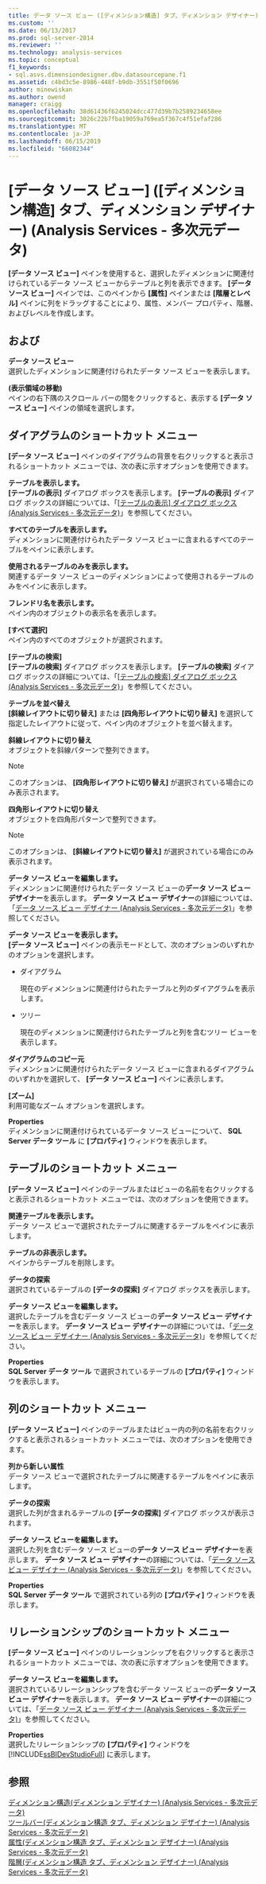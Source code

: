 ```yaml
---
title: データ ソース ビュー ([ディメンション構造] タブ、ディメンション デザイナー) (Analysis Services - 多次元データ) |Microsoft Docs
ms.custom: ''
ms.date: 06/13/2017
ms.prod: sql-server-2014
ms.reviewer: ''
ms.technology: analysis-services
ms.topic: conceptual
f1_keywords:
- sql.asvs.dimensiondesigner.dbv.datasourcepane.f1
ms.assetid: c4bd3c5e-8986-448f-b9db-3551f50f0696
author: minewiskan
ms.author: owend
manager: craigg
ms.openlocfilehash: 38d61436f6245024dcc477d39b7b2589234658ee
ms.sourcegitcommit: 3026c22b7fba19059a769ea5f367c4f51efaf286
ms.translationtype: MT
ms.contentlocale: ja-JP
ms.lasthandoff: 06/15/2019
ms.locfileid: "66082344"
---
```

# <a name="data-source-view-dimension-structure-tab-dimension-designer-analysis-services---multidimensional-data"></a>[データ ソース ビュー] ([ディメンション構造] タブ、ディメンション デザイナー) (Analysis Services - 多次元データ)
  **[データ ソース ビュー]** ペインを使用すると、選択したディメンションに関連付けられているデータ ソース ビューからテーブルと列を表示できます。 **[データ ソース ビュー]** ペインでは、このペインから **[属性]** ペインまたは **[階層とレベル]** ペインに列をドラッグすることにより、属性、メンバー プロパティ、階層、およびレベルを作成します。  
  
## <a name="options"></a>および  
 **データ ソース ビュー**  
 選択したディメンションに関連付けられたデータ ソース ビューを表示します。  
  
 **(表示領域の移動)**  
 ペインの右下隅のスクロール バーの間をクリックすると、表示する **[データ ソース ビュー]** ペインの領域を選択します。  
  
## <a name="diagram-context-menu"></a>ダイアグラムのショートカット メニュー  
 **[データ ソース ビュー]** ペインのダイアグラムの背景を右クリックすると表示されるショートカット メニューでは、次の表に示すオプションを使用できます。  
  
 **テーブルを表示します。**  
 **[テーブルの表示]** ダイアログ ボックスを表示します。 **[テーブルの表示]** ダイアログ ボックスの詳細については、「[[テーブルの表示] ダイアログ ボックス (Analysis Services - 多次元データ)](show-table-dialog-box-analysis-services-multidimensional-data.md)」を参照してください。  
  
 **すべてのテーブルを表示します。**  
 ディメンションに関連付けられたデータ ソース ビューに含まれるすべてのテーブルをペインに表示します。  
  
 **使用されるテーブルのみを表示します。**  
 関連するデータ ソース ビューのディメンションによって使用されるテーブルのみをペインに表示します。  
  
 **フレンドリ名を表示します。**  
 ペイン内のオブジェクトの表示名を表示します。  
  
 **[すべて選択]**  
 ペイン内のすべてのオブジェクトが選択されます。  
  
 **[テーブルの検索]**  
 **[テーブルの検索]** ダイアログ ボックスを表示します。 **[テーブルの検索]** ダイアログ ボックスの詳細については、「[[テーブルの検索] ダイアログ ボックス (Analysis Services - 多次元データ)](find-table-dialog-box-analysis-services-multidimensional-data.md)」を参照してください。  
  
 **テーブルを並べ替え**  
 **[斜線レイアウトに切り替え]** または **[四角形レイアウトに切り替え]** を選択して指定したレイアウトに従って、ペイン内のオブジェクトを並べ替えます。  
  
 **斜線レイアウトに切り替え**  
 オブジェクトを斜線パターンで整列できます。  
  
> [!NOTE]  
>  このオプションは、 **[四角形レイアウトに切り替え]** が選択されている場合にのみ表示されます。  
  
 **四角形レイアウトに切り替え**  
 オブジェクトを四角形パターンで整列できます。  
  
> [!NOTE]  
>  このオプションは、 **[斜線レイアウトに切り替え]** が選択されている場合にのみ表示されます。  
  
 **データ ソース ビューを編集します。**  
 ディメンションに関連付けられたデータ ソース ビューの**データ ソース ビュー デザイナー**を表示します。 **データ ソース ビュー デザイナー**の詳細については、「[データ ソース ビュー デザイナー &#40;Analysis Services - 多次元データ&#41;](data-source-view-designer-analysis-services-multidimensional-data.md)」を参照してください。  
  
 **データ ソース ビューを表示します。**  
 **[データ ソース ビュー]** ペインの表示モードとして、次のオプションのいずれかのオプションを選択します。  
  
-   ダイアグラム  
  
     現在のディメンションに関連付けられたテーブルと列のダイアグラムを表示します。  
  
-   ツリー  
  
     現在のディメンションに関連付けられたテーブルと列を含むツリー ビューを表示します。  
  
 **ダイアグラムのコピー元**  
 ディメンションに関連付けられたデータ ソース ビューに含まれるダイアグラムのいずれかを選択して、 **[データ ソース ビュー]** ペインに表示します。  
  
 **[ズーム]**  
 利用可能なズーム オプションを選択します。  
  
 **Properties**  
 ディメンションに関連付けられているデータ ソース ビューについて、 **SQL Server データ ツール** に **[プロパティ]** ウィンドウを表示します。  
  
## <a name="table-context-menu"></a>テーブルのショートカット メニュー  
 **[データ ソース ビュー]** ペインのテーブルまたはビューの名前を右クリックすると表示されるショートカット メニューでは、次のオプションを使用できます。  
  
 **関連テーブルを表示します。**  
 データ ソース ビューで選択されたテーブルに関連するテーブルをペインに表示します。  
  
 **テーブルの非表示します。**  
 ペインからテーブルを削除します。  
  
 **データの探索**  
 選択されているテーブルの **[データの探索]** ダイアログ ボックスを表示します。  
  
 **データ ソース ビューを編集します。**  
 選択したテーブルを含むデータ ソース ビューの**データ ソース ビュー デザイナー**を表示します。 **データ ソース ビュー デザイナー**の詳細については、「[データ ソース ビュー デザイナー &#40;Analysis Services - 多次元データ&#41;](data-source-view-designer-analysis-services-multidimensional-data.md)」を参照してください。  
  
 **Properties**  
 **SQL Server データ ツール** で選択されているテーブルの **[プロパティ]** ウィンドウを表示します。  
  
## <a name="column-context-menu"></a>列のショートカット メニュー  
 **[データ ソース ビュー]** ペインのテーブルまたはビュー内の列の名前を右クリックすると表示されるショートカット メニューでは、次のオプションを使用できます。  
  
 **列から新しい属性**  
 データ ソース ビューで選択されたテーブルに関連するテーブルをペインに表示します。  
  
 **データの探索**  
 選択した列が含まれるテーブルの **[データの探索]** ダイアログ ボックスが表示されます。  
  
 **データ ソース ビューを編集します。**  
 選択した列を含むデータ ソース ビューの**データ ソース ビュー デザイナー**を表示します。 **データ ソース ビュー デザイナー**の詳細については、「[データ ソース ビュー デザイナー &#40;Analysis Services - 多次元データ&#41;](data-source-view-designer-analysis-services-multidimensional-data.md)」を参照してください。  
  
 **Properties**  
 **SQL Server データ ツール** で選択されている列の **[プロパティ]** ウィンドウを表示します。  
  
## <a name="relationship-context-menu"></a>リレーションシップのショートカット メニュー  
 **[データ ソース ビュー]** ペインのリレーションシップを右クリックすると表示されるショートカット メニューでは、次の表に示すオプションを使用できます。  
  
 **データ ソース ビューを編集します。**  
 選択されているリレーションシップを含むデータ ソース ビューの**データ ソース ビュー デザイナー**を表示します。 **データ ソース ビュー デザイナー**の詳細については、「[データ ソース ビュー デザイナー &#40;Analysis Services - 多次元データ&#41;](data-source-view-designer-analysis-services-multidimensional-data.md)」を参照してください。  
  
 **Properties**  
 選択したリレーションシップの **[プロパティ]** ウィンドウを [!INCLUDE[ssBIDevStudioFull](../includes/ssbidevstudiofull-md.md)] に表示します。  
  
## <a name="see-also"></a>参照  
 [ディメンション構造&#40;ディメンション デザイナー&#41; &#40;Analysis Services - 多次元データ&#41;](dimension-structure-dimension-designer-analysis-services-multidimensional-data.md)   
 [ツールバー&#40;ディメンション構造 タブ、ディメンション デザイナー&#41; &#40;Analysis Services - 多次元データ&#41;](toolbar-dimension-structure-designer-analysis-services-multidimensional-data.md)   
 [属性&#40;ディメンション構造 タブ、ディメンション デザイナー&#41; &#40;Analysis Services - 多次元データ&#41;](attributes-dimension-designer-analysis-services-multidimensional-data.md)   
 [階層&#40;ディメンション構造 タブ、ディメンション デザイナー&#41; &#40;Analysis Services - 多次元データ&#41;](hierarchies-dimension-designer-analysis-services-multidimensional-data.md)  
  
  
